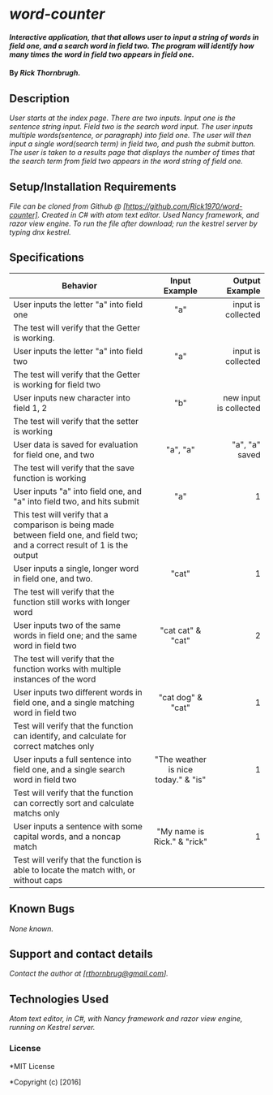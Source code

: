# _word-counter_

#### _Interactive application, that that allows user to input a string of words in field one, and a search word in field two.  The program will identify how many times the word in field two appears in field one._

#### By _**Rick Thornbrugh.**_

## Description

_User starts at the index page.  There are two inputs.  Input one is the sentence string input.  Field two is the search word input.  The user inputs multiple words(sentence, or paragraph) into field one.  The user will then input a single word(search term) in field two, and push the submit button.  The user is taken to a results page that displays the number of times that the search term from field two appears in the word string of field one._

## Setup/Installation Requirements

_File can be cloned from Github @ [https://github.com/Rick1970/word-counter].
Created in C# with atom text editor.  Used Nancy framework, and razor view engine.  To run the file after download; run the kestrel server by typing dnx kestrel._

## Specifications
| Behavior | Input Example | Output Example |
| ------------- |:-------------:| -----:|
|User inputs the letter "a" into field one | "a" | input is collected
|The test will verify that the Getter is working.|
|User inputs the letter "a" into field two | "a" | input is collected
|The test will verify that the Getter is working for field two|
|User inputs new character into field 1, 2 | "b" | new input is collected
|The test will verify that the setter is working|
|User data is saved for evaluation for field one, and two | "a", "a" |"a", "a" saved |
|The test will verify that the save function is working|
|User inputs "a" into field one, and "a" into field two, and hits submit| "a" | 1|
|This test will verify that a comparison is being made between field one, and field two; and a correct result of 1 is the output|
|User inputs a single, longer word in field one, and two.| "cat" | 1 |
|The test will verify that the function still works with longer word|
|User inputs two of the same words in field one; and the same word in field two|"cat cat" & "cat"| 2 |
|The test will verify that the function works with multiple instances of the word|
|User inputs two different words in field one, and a single matching word in field two | "cat dog" & "cat" | 1 |
|Test will verify that the function can identify, and calculate for correct matches only |
|User inputs a full sentence into field one, and a single search word in field two | "The weather is nice today." & "is" | 1 |
|Test will verify that the function can correctly sort and calculate matchs only|
|User inputs a sentence with some capital words, and a noncap match | "My name is Rick." & "rick" | 1 |
|Test will verify that the function is able to locate the match with, or without caps |


## Known Bugs

_None known._

## Support and contact details

_Contact the author at [rthornbrug@gmail.com]._

## Technologies Used

_Atom text editor, in C#, with Nancy framework and razor view engine, running on Kestrel server._

### License

*MIT License

*Copyright (c) [2016]
